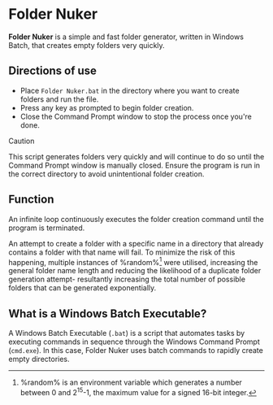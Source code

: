 # Folder Nuker
**Folder Nuker** is a simple and fast folder generator, written in Windows Batch, that creates empty folders very quickly.

## Directions of use
* Place `Folder Nuker.bat` in the directory where you want to create folders and run the file.
* Press any key as prompted to begin folder creation.
* Close the Command Prompt window to stop the process once you're done.

> [!CAUTION]
> This script generates folders very quickly and will continue to do so until the Command Prompt window is manually closed. Ensure the program is run in the correct directory to avoid unintentional folder creation.

## Function
An infinite loop continuously executes the folder creation command until the program is terminated.

An attempt to create a folder with a specific name in a directory that already contains a folder with that name will fail. To minimize the risk of this happening, multiple instances of %random%[^1] were utilised, increasing the general folder name length and reducing the likelihood of a duplicate folder generation attempt- resultantly increasing the total number of possible folders that can be generated exponentially.

## What is a Windows Batch Executable?
A Windows Batch Executable (`.bat`) is a script that automates tasks by executing commands in sequence through the Windows Command Prompt (`cmd.exe`). In this case, Folder Nuker uses batch commands to rapidly create empty directories.

[^1]: %random% is an environment variable which generates a number between 0 and 2<sup>15</sup>-1, the maximum value for a signed 16-bit integer.
